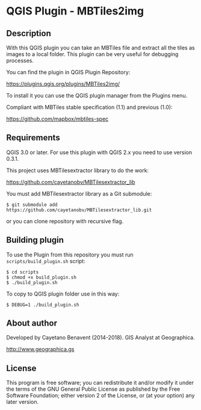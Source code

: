 # QGIS Plugin - MBTiles2img

## Description
With this QGIS plugin you can take an MBTiles file and extract all the tiles as images to a local folder.
This plugin can be very useful for debugging processes.

You can find the plugin in QGIS Plugin Repository:

https://plugins.qgis.org/plugins/MBTiles2img/

To install it you can use the QGIS plugin manager from the Plugins menu.

Compliant with MBTiles stable specification (1.1) and previous (1.0):

https://github.com/mapbox/mbtiles-spec

## Requirements
QGIS 3.0 or later. For use this plugin with QGIS 2.x you need to use version 0.3.1.

This project uses MBTilesextractor library to do the work:

https://github.com/cayetanobv/MBTilesextractor_lib

You must add MBTilesextractor library as a Git submodule:

```
$ git submodule add https://github.com/cayetanobv/MBTilesextractor_lib.git
```

or you can clone repository with recursive flag.

## Building plugin

To use the Plugin from this repository you must run ```scripts/build_plugin.sh``` script:

```
$ cd scripts
$ chmod +x build_plugin.sh
$ ./build_plugin.sh
```
To copy to QGIS plugin folder use in this way:
```
$ DEBUG=1 ./build_plugin.sh
```

## About author
Developed by Cayetano Benavent (2014-2018).
GIS Analyst at Geographica.

http://www.geographica.gs

## License
This program is free software; you can redistribute it and/or modify
it under the terms of the GNU General Public License as published by
the Free Software Foundation; either version 2 of the License, or
(at your option) any later version.
